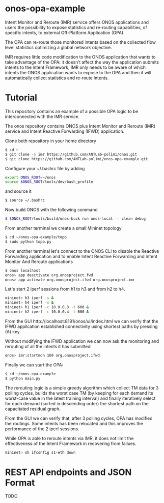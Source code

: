 # onos-opa-example

Intent Monitor and Reroute (IMR) service offers ONOS applications and users the possibility to expose statistics and re-routing capabilities, of specific intents, to external Off-Platform Application (OPA).

The OPA can re-route those monitored intents based on the collected flow level statistics optimizing a global network objective.

IMR requires little code modification to the ONOS application that wants to take advantage of the OPA: it doesn't affect the way the application submits intents to the Intent Framework, IMR only needs to be aware of which intents the ONOS application wants to expose to the OPA and then it will automatically collect statistics and re-route intents.

# Tutorial

This repository contains an example of a possible OPA logic to be interconnected with the IMR service.

The onos repository contains ONOS plus Intent Monitor and Reroute (IMR) service and Intent Reactive Forwarding (IFWD) application.

Clone both repository in your home directory
```bash
$ cd ~
$ git clone -b imr https://github.com/ANTLab-polimi/onos.git
$ git clone https://github.com/ANTLab-polimi/onos-opa-example.git
```

Configure your ~/.bashrc file by adding

```bash
export ONOS_ROOT=~/onos
source $ONOS_ROOT/tools/dev/bash_profile
```

and source it
```bash
$ source ~/.bashrc
```

Now build ONOS with the following command
```bash
$ $ONOS_ROOT/tools/build/onos-buck run onos-local -- clean debug
```
From another terminal we create a small Mininet topology
```bash
$ cd ~/onos-opa-example/topo
$ sudo python topo.py
```
From another terminal let's connect to the ONOS CLI to disable the Reactive Forwarding application and to enable Intent Reactive Forwarding and Intent Monitor And Reroute applications
```bash
$ onos localhost
onos> app deactivate org.onosproject.fwd
onos> app activate org.onosproject.ifwd org.onosproject.imr
```
Let's start 2 iperf sessions from h1 to h3 and from h2 to h4.
```bash
mininet> h3 iperf -s &
mininet> h4 iperf -s &
mininet> h1 iperf -c 10.0.0.3 -t 600 &
mininet> h2 iperf -c 10.0.0.4 -t 600 &
```
From the GUI http://localhost:8181/onos/ui/index.html we can verify that the IFWD appilcation established connectivity using shortest paths by pressing (A) key.

Without modifying the IFWD application we can now ask the monitoring and rerouting of all the intents it has submitted
```bash
onos> imr:startmon 109 org.onosproject.ifwd
```
Finally we can start the OPA:
```bash
$ cd ~/onos-opa-example
$ python main.py
```
The rerouting logic is a simple greedy algorithm which collect TM data for 3 polling cycles, builds the worst case TM (by keeping for each demand its worst-case value in the latest training interval) and finally iteratively select for each demand (sorted in descending order) the shortest path on the capacitated residual graph.

From the GUI we can verify that, after 3 polling cycles, OPA has modified the routings.
Some intents has been relocated and this improves the performance of the 2 iperf sessions.

While OPA is able to reroute intents via IMR, it does not limit the effectiveness of the Intent Framework in recovering from failues.
```bash
mininet> sh ifconfig s1-eth down
```

# REST API endpoints and JSON Format

TODO
